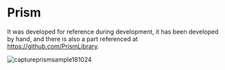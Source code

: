 # Prism
It was developed for reference during development, it has been developed by hand, and there is also a part referenced at https://github.com/PrismLibrary.

![captureprismsample181024](https://user-images.githubusercontent.com/44364874/47385328-a1f90680-d744-11e8-8b77-95cee0061697.PNG)

